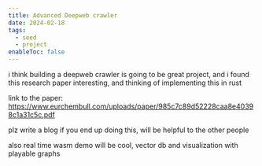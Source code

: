 ```yaml
---
title: Advanced Deepweb crawler
date: 2024-02-18
tags:
  - seed
  - project
enableToc: false
---
```

i think building a deepweb crawler is going to be great project, and i found this research paper interesting, and thinking of implementing this in rust

link to the paper: https://www.eurchembull.com/uploads/paper/985c7c89d52228caa8e40398c1a31c5c.pdf


plz write a blog if you end up doing this, will be helpful to the other people

also real time wasm demo will be cool, vector db and visualization with playable graphs